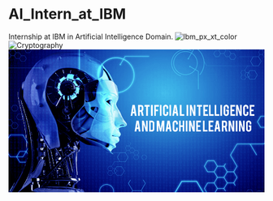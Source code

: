 # AI_Intern_at_IBM
Internship at IBM in Artificial Intelligence Domain.
![Ibm_px_xt_color](https://github.com/mohitmaurya2023/AI_Intern_at_IBM/assets/74113320/e2070177-6d7e-4f7d-a2d7-161a6c248877)
![Cryptography](https://github.com/mohitmaurya2023/AI_Intern_at_IBM/assets/74113320/ec4bc1ca-4f4a-48a7-a53d-e54a6dc57d16)
![AI-ML](AI-ML.png)
